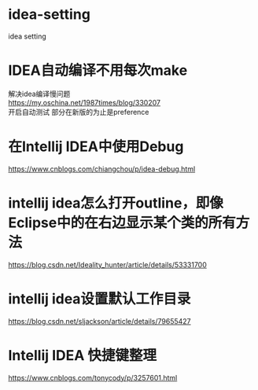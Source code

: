 # idea-setting
idea setting
<br>
# IDEA自动编译不用每次make<br>
解决idea编译慢问题<br>
https://my.oschina.net/1987times/blog/330207<br>
开启自动测试 部分在新版的为止是preference<br>

# 在Intellij IDEA中使用Debug<br>
https://www.cnblogs.com/chiangchou/p/idea-debug.html

# intellij idea怎么打开outline，即像Eclipse中的在右边显示某个类的所有方法
https://blog.csdn.net/Ideality_hunter/article/details/53331700

# intellij idea设置默认工作目录<br>
https://blog.csdn.net/sljackson/article/details/79655427<br>

# Intellij IDEA 快捷键整理<br>
https://www.cnblogs.com/tonycody/p/3257601.html<br>
